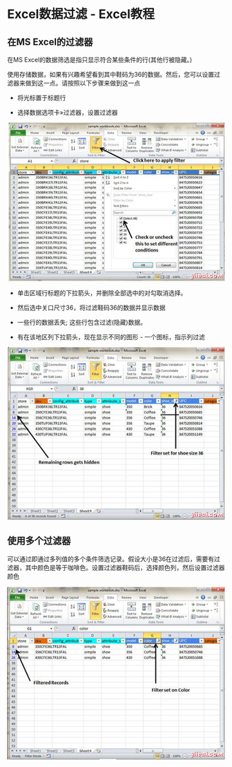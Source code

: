 # Excel数据过滤 - Excel教程

## 在MS Excel的过滤器

在MS Excel的数据筛选是指只显示符合某些条件的行(其他行被隐藏。)

使用存储数据，如果有兴趣希望看到其中鞋码为36的数据。然后，您可以设置过滤器来做到这一点。请按照以下步骤来做到这一点

*   将光标置于标题行

*   选择数据选项卡»过滤器，设置过滤器

![Set a filter](../img/0I3313356-0.jpg)

*   单击区域行标题的下拉箭头，并删除全部选中的对勾取消选择。

*   然后选中关口尺寸36，将过滤鞋码36的数据并显示数据

*   一些行的数据丢失; 这些行包含过滤(隐藏)数据。

*   有在该地区列下拉箭头，现在显示不同的图形 - 一个图标，指示列过滤

![Filterd Output](../img/0I3314624-1.jpg)

## 使用多个过滤器

可以通过即通过多列值的多个条件筛选记录。假设大小是36在过滤后，需要有过滤器，其中颜色是等于咖啡色。设置过滤器鞋码后，选择颜色列，然后设置过滤器颜色

![Multiple Filters](../img/0I3312261-2.jpg)

